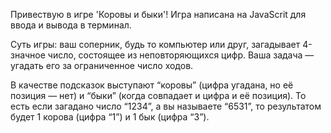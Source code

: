 Привествую в игре 'Коровы и быки'!
Игра написана на JavaScrit для ввода и вывода в терминал. 

Суть игры: ваш соперник, будь то компьютер или друг, загадывает 4-значное число, состоящее из неповторяющихся цифр.
Ваша задача — угадать его за ограниченное число ходов.

В качестве подсказок выступают “коровы” (цифра угадана, но её позиция — нет) и “быки” (когда совпадает и цифра и её позиция). То есть если загадано число “1234”, а вы называете “6531”, то результатом будет 1 корова (цифра “1”) и 1 бык (цифра “3”).




